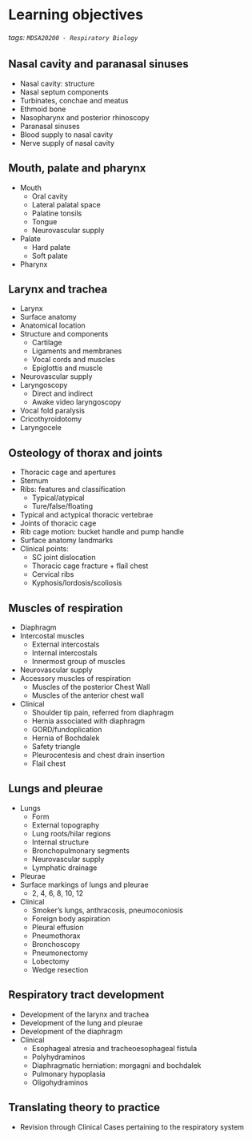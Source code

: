 # Learning objectives
###### tags: `MDSA20200 - Respiratory Biology`

## Nasal cavity and paranasal sinuses
- Nasal cavity: structure
- Nasal septum components
- Turbinates, conchae and meatus
- Ethmoid bone
- Nasopharynx and posterior rhinoscopy
- Paranasal sinuses
- Blood supply to nasal cavity
- Nerve supply of nasal cavity

## Mouth, palate and pharynx
- Mouth
    - Oral cavity
    - Lateral palatal space
    - Palatine tonsils
    - Tongue
    - Neurovascular supply
- Palate
    - Hard palate
    - Soft palate
- Pharynx

## Larynx and trachea
- Larynx
- Surface anatomy
- Anatomical location
- Structure and components
    - Cartilage
    - Ligaments and membranes
    - Vocal cords and muscles
    - Epiglottis and muscle
- Neurovascular supply
- Laryngoscopy
    - Direct and indirect
    - Awake video laryngoscopy
- Vocal fold paralysis
- Cricothyroidotomy
- Laryngocele

## Osteology of thorax and joints
- Thoracic cage and apertures
- Sternum
- Ribs: features and classification
    - Typical/atypical
    - Ture/false/floating
- Typical and actypical thoracic vertebrae
- Joints of thoracic cage
- Rib cage motion: bucket handle and pump handle
- Surface anatomy landmarks
- Clinical points:
    - SC joint dislocation
    - Thoracic cage fracture + flail chest
    - Cervical ribs
    - Kyphosis/lordosis/scoliosis

## Muscles of respiration
- Diaphragm
- Intercostal muscles
    - External intercostals
    - Internal intercostals
    - Innermost group of muscles
- Neurovascular supply
- Accessory muscles of respiration
    - Muscles of the posterior Chest Wall
    - Muscles of the anterior chest wall
- Clinical
    - Shoulder tip pain, referred from diaphragm
    - Hernia associated with diaphragm
    - GORD/fundoplication
    - Hernia of Bochdalek
    - Safety triangle
    - Pleurocentesis and chest drain insertion
    - Flail chest

## Lungs and pleurae
- Lungs
    - Form
    - External topography
    - Lung roots/hilar regions
    - Internal structure
    - Bronchopulmonary segments
    - Neurovascular supply
    - Lymphatic drainage
- Pleurae
- Surface markings of lungs and pleurae
    - 2, 4, 6, 8, 10, 12
- Clinical
    - Smoker’s lungs, anthracosis, pneumoconiosis
    - Foreign body aspiration
    - Pleural effusion
    - Pneumothorax
    - Bronchoscopy
    - Pneumonectomy
    - Lobectomy
    - Wedge resection

## Respiratory tract development
- Development of the larynx and trachea
- Development of the lung and pleurae
- Development of the diaphragm
- Clinical
    - Esophageal atresia and tracheoesophageal fistula
    - Polyhydraminos
    - Diaphragmatic herniation: morgagni and bochdalek
    - Pulmonary hypoplasia
    - Oligohydraminos

## Translating theory to practice
- Revision through Clinical Cases pertaining to the respiratory system
